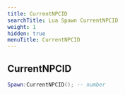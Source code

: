 ```yaml
---
title: CurrentNPCID
searchTitle: Lua Spawn CurrentNPCID
weight: 1
hidden: true
menuTitle: CurrentNPCID
---
```

## CurrentNPCID
```lua
Spawn:CurrentNPCID(); -- number
```